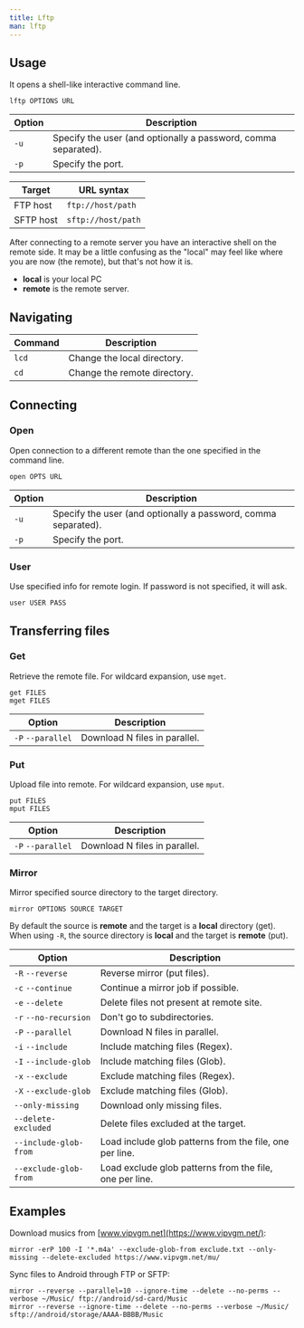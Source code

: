 ```yaml
---
title: Lftp
man: lftp
---
```


## Usage

It opens a shell-like interactive command line.

```shell
lftp OPTIONS URL
```

| Option | Description |
| --- | --- |
| `-u` | Specify the user (and optionally a password, comma separated). |
| `-p` | Specify the port. |

| Target | URL syntax |
| --- | --- |
| FTP host | `ftp://host/path` |
| SFTP host | `sftp://host/path` |

After connecting to a remote server you have an interactive shell on the remote side.
It may be a little confusing as the "local" may feel like where you are now (the remote),
but that's not how it is.

- **local** is your local PC
- **remote** is the remote server.

## Navigating

| Command | Description |
| --- | --- |
| `lcd` | Change the local directory. |
| `cd` | Change the remote directory. |

## Connecting

### Open

Open connection to a different remote than the one specified in the command line.

```shell
open OPTS URL
```

| Option | Description |
| --- | --- |
| `-u` | Specify the user (and optionally a password, comma separated). |
| `-p` | Specify the port. |

### User

Use specified info for remote login.
If password is not specified, it will ask.

```shell
user USER PASS
```

## Transferring files

### Get

Retrieve the remote file.
For wildcard expansion, use `mget`.

```shell
get FILES
mget FILES
```

| Option | Description |
| --- | --- |
| `-P` `--parallel` | Download N files in parallel. |

### Put

Upload file into remote.
For wildcard expansion, use `mput`.

```shell
put FILES
mput FILES
```

| Option | Description |
| --- | --- |
| `-P` `--parallel` | Download N files in parallel. |

### Mirror

Mirror specified source directory to the target directory.

```shell
mirror OPTIONS SOURCE TARGET
```

By default the source is **remote** and the target is a **local** directory (get).
When using `-R`, the source directory is **local** and the target is **remote** (put).

| Option | Description |
| --- | --- |
| `-R` `--reverse` | Reverse mirror (put files). |
| `-c` `--continue` | Continue a mirror job if possible. |
| `-e` `--delete` | Delete files not present at remote site. |
| `-r` `--no-recursion` | Don't go to subdirectories. |
| `-P` `--parallel` | Download N files in parallel. |
| `-i` `--include` | Include matching files (Regex). |
| `-I` `--include-glob` | Include matching files (Glob). |
| `-x` `--exclude` | Exclude matching files (Regex). |
| `-X` `--exclude-glob` | Exclude matching files (Glob). |
| `--only-missing` | Download only missing files. |
| `--delete-excluded` | Delete files excluded at the target. |
| `--include-glob-from` | Load include glob patterns from the file, one per line. |
| `--exclude-glob-from` | Load exclude glob patterns from the file, one per line. |

## Examples

Download musics from [www.vipvgm.net](https://www.vipvgm.net/):

```shell
mirror -erP 100 -I '*.m4a' --exclude-glob-from exclude.txt --only-missing --delete-excluded https://www.vipvgm.net/mu/
```

Sync files to Android through FTP or SFTP:

```shell
mirror --reverse --parallel=10 --ignore-time --delete --no-perms --verbose ~/Music/ ftp://android/sd-card/Music
mirror --reverse --ignore-time --delete --no-perms --verbose ~/Music/ sftp://android/storage/AAAA-BBBB/Music
```
